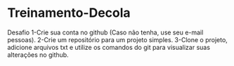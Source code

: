 # Treinamento-Decola

Desafio
  1-Crie sua conta no github (Caso não tenha, use seu e-mail pessoas).
  2-Crie um repositório para um projeto simples.
  3-Clone o projeto, adicione arquivos txt e utilize os comandos do git para visualizar suas alterações no github.
